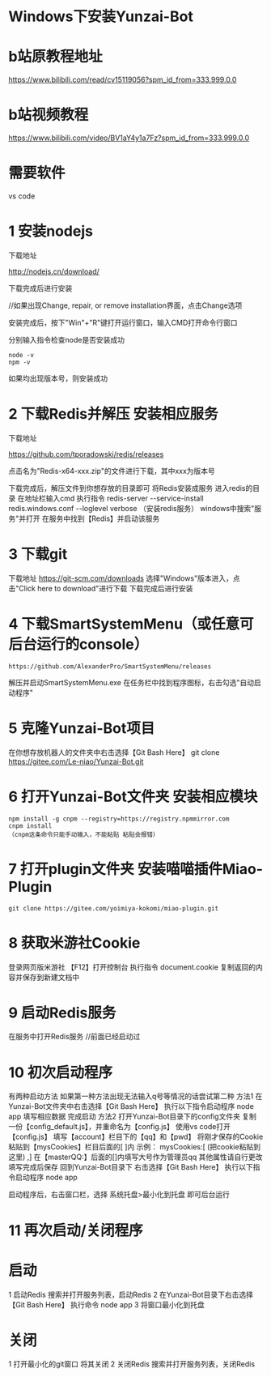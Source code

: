 # Windows下安装Yunzai-Bot
# b站原教程地址
https://www.bilibili.com/read/cv15119056?spm_id_from=333.999.0.0
# b站视频教程
https://www.bilibili.com/video/BV1aY4y1a7Fz?spm_id_from=333.999.0.0

# 需要软件
vs code

# 1 安装nodejs
下载地址

http://nodejs.cn/download/

下载完成后进行安装

//如果出现Change, repair, or remove installation界面，点击Change选项

安装完成后，按下"Win"+"R"键打开运行窗口，输入CMD打开命令行窗口

分别输入指令检查node是否安装成功

    node -v
    npm -v

如果均出现版本号，则安装成功

# 2 下载Redis并解压 安装相应服务
下载地址

https://github.com/tporadowski/redis/releases

点击名为"Redis-x64-xxx.zip"的文件进行下载，其中xxx为版本号

下载完成后，解压文件到你想存放的目录即可
将Redis安装成服务
    进入redis的目录 在地址栏输入cmd
    执行指令
        redis-server --service-install redis.windows.conf --loglevel verbose
        （安装redis服务）
    windows中搜索"服务"并打开
    在服务中找到【Redis】并启动该服务

# 3 下载git
下载地址
    https://git-scm.com/downloads
    选择"Windows"版本进入，点击"Click here to download"进行下载
下载完成后进行安装

# 4 下载SmartSystemMenu（或任意可后台运行的console）
    https://github.com/AlexanderPro/SmartSystemMenu/releases
解压并启动SmartSystemMenu.exe
在任务栏中找到程序图标，右击勾选"自动启动程序"

# 5 克隆Yunzai-Bot项目
在你想存放机器人的文件夹中右击选择【Git Bash Here】
    git clone https://gitee.com/Le-niao/Yunzai-Bot.git

# 6 打开Yunzai-Bot文件夹 安装相应模块
    npm install -g cnpm --registry=https://registry.npmmirror.com
    cnpm install
    （cnpm这条命令只能手动输入，不能粘贴 粘贴会报错）

# 7 打开plugin文件夹 安装喵喵插件Miao-Plugin
    git clone https://gitee.com/yoimiya-kokomi/miao-plugin.git

# 8 获取米游社Cookie
登录网页版米游社
【F12】打开控制台
执行指令
    document.cookie
复制返回的内容并保存到新建文档中

# 9 启动Redis服务
在服务中打开Redis服务 //前面已经启动过

# 10 初次启动程序
有两种启动方法 如果第一种方法出现无法输入q号等情况的话尝试第二种
方法1 
    在Yunzai-Bot文件夹中右击选择【Git Bash Here】
    执行以下指令启动程序
        node app
    填写相应数据 完成启动
方法2
    打开Yunzai-Bot目录下的config文件夹
    复制一份【config_default.js】，并重命名为【config.js】
    使用vs code打开【config.js】
        填写【account】栏目下的【qq】和【pwd】
        将刚才保存的Cookie粘贴到【mysCookies】栏目后面的[  ]内 
            示例：
            mysCookies:[ (把cookie粘贴到这里) ,]
        在【masterQQ:】后面的[]内填写大号作为管理员qq
        其他属性请自行更改
    填写完成后保存 回到Yunzai-Bot目录下
    右击选择【Git Bash Here】
    执行以下指令启动程序
        node app

启动程序后，右击窗口栏，选择 系统托盘>最小化到托盘 即可后台运行

# 11 再次启动/关闭程序
# 启动
1 启动Redis
    搜索并打开服务列表，启动Redis
2 在Yunzai-Bot目录下右击选择【Git Bash Here】
    执行命令
        node app
3 将窗口最小化到托盘
# 关闭
1 打开最小化的git窗口 将其关闭
2 关闭Redis
    搜索并打开服务列表，关闭Redis
